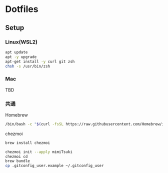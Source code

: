 # Dotfiles

## Setup

### Linux(WSL2)

```sh
apt update
apt -y upgrade
apt-get install -y curl git zsh
chsh -s /usr/bin/zsh
```

### Mac

TBD


### 共通

Homebrew

```sh
/bin/bash -c "$(curl -fsSL https://raw.githubusercontent.com/Homebrew/install/HEAD/install.sh)"
```

chezmoi

```sh
brew install chezmoi

chezmoi init --apply mimiTsuki
chezmoi cd
brew bundle
cp .gitconfig_user.example ~/.gitconfig_user
```
